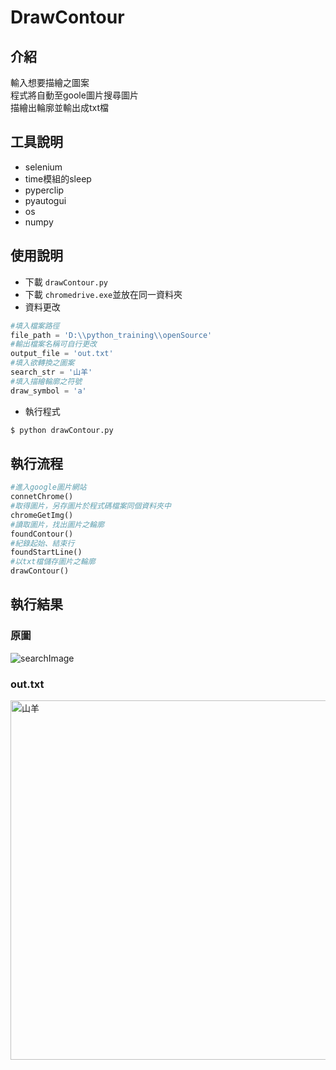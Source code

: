 # DrawContour
## 介紹
輸入想要描繪之圖案  
程式將自動至goole圖片搜尋圖片  
描繪出輪廓並輸出成txt檔
## 工具說明
* selenium  
* time模組的sleep  
* pyperclip  
* pyautogui  
* os  
* numpy  
## 使用說明

* 下載 `drawContour.py`  
* 下載 `chromedrive.exe`並放在同一資料夾  
* 資料更改
```python
#填入檔案路徑  
file_path = 'D:\\python_training\\openSource'
#輸出檔案名稱可自行更改
output_file = 'out.txt'
#填入欲轉換之圖案
search_str = '山羊' 
#填入描繪輪廓之符號
draw_symbol = 'a'
```
* 執行程式
 ```bash
$ python drawContour.py
```
## 執行流程
```python
#進入google圖片網站
connetChrome()
#取得圖片，另存圖片於程式碼檔案同個資料夾中
chromeGetImg()
#讀取圖片，找出圖片之輪廓
foundContour()
#紀錄起始、結束行
foundStartLine()
#以txt檔儲存圖片之輪廓
drawContour()
```
## 執行結果
### 原圖  
![searchImage](https://user-images.githubusercontent.com/72730771/122646616-a030ac80-d152-11eb-90b0-5ef61312b8be.jpg)
### out.txt  
<img width="575" alt="山羊" src="https://user-images.githubusercontent.com/72730771/122646654-d5d59580-d152-11eb-8910-c21b52c39de0.png">
